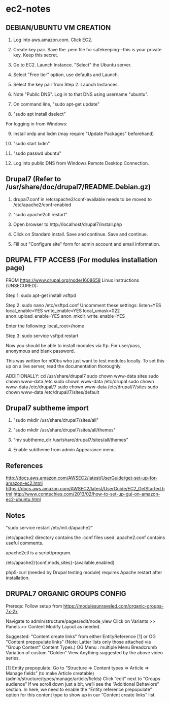 # ec2-notes



DEBIAN/UBUNTU VM CREATION
-------------------------

1.  Log into aws.amazon.com.  Click EC2.

2.  Create key pair.  Save the .pem file for safekeeping--this is your private key.  Keep this secret.

3.  Go to EC2.  Launch Instance.  "Select" the Ubuntu server.

4.  Select "Free tier" option, use defaults and Launch.

5.  Select the key pair from Step 2.  Launch Instances.

6.  Note "Public DNS".  Log in to that DNS using username "ubuntu".

7.  On command line, "sudo apt-get update"

8.  "sudo apt install dselect"

For logging in from Windows:

9.  Install xrdp and lxdm (may require "Update Packages" beforehand)

10. "sudo start lxdm"

11. "sudo passwd ubuntu"

12. Log into public DNS from Windows Remote Desktop Connection.



Drupal7 (Refer to /usr/share/doc/drupal7/README.Debian.gz)
-------

1.  drupal7.conf in /etc/apache2/conf-available needs to be moved to /etc/apache2/conf-enabled

2.  "sudo apache2ctl restart"

3.  Open browser to http://localhost/drupal7/install.php

4.  Click on Standard install.  Save and continue.  Save and continue.

5.  Fill out "Configure site" form for admin account and email information.



DRUPAL FTP ACCESS (For modules installation page)
-------------------------------------------------

FROM https://www.drupal.org/node/1608658
Linux Instructions (UNSECURED):

Step 1: sudo  apt-get  install  vsftpd

Step 2: sudo nano /etc/vsftpd.conf
Uncomment these settings:
listen=YES
local_enable=YES
write_enable=YES
local_umask=022
anon_upload_enable=YES
anon_mkdir_write_enable=YES

Enter the following:
local_root=/home

Step 3: sudo service vsftpd restart

Now you should be able to install modules via ftp. For user/pass, anonymous and blank password.

This was written for n00bs who just want to test modules locally. To set this up on a live server, read the documentation thoroughly.

ADDITIONALLY:
cd /usr/share/drupal7
sudo chown www-data sites
sudo chown www-data /etc
sudo chown www-data /etc/drupal
sudo chown www-data /etc/drupal/7
sudo chown www-data /etc/drupal/7/sites
sudo chown www-data /etc/drupal/7/sites/default



Drupal7 subtheme import
-----------------------

1.  "sudo mkdir /usr/share/drupal7/sites/all" 

2.  "sudo mkdir /usr/share/drupal7/sites/all/themes"

3.  "mv subtheme_dir /usr/share/drupal7/sites/all/themes"

4.  Enable subtheme from admin Appearance menu.



References
----------

http://docs.aws.amazon.com/AWSEC2/latest/UserGuide/get-set-up-for-amazon-ec2.html
https://docs.aws.amazon.com/AWSEC2/latest/UserGuide/EC2_GetStarted.html
http://www.comtechies.com/2013/02/how-to-set-up-gui-on-amazon-ec2-ubuntu.html


Notes
-----

"sudo service restart /etc/init.d/apache2"

/etc/apache2 directory contains the .conf files used.  apache2.conf contains useful comments.

apache2ctl is a script/program.

/etc/apache2/{conf,mods,sites}-{available,enabled}

php5-curl (needed by Drupal testing module) requires Apache restart after installation.


DRUPAL7 ORGANIC GROUPS CONFIG
-----------------------------

Prereqs:  Follow setup from https://modulesunraveled.com/organic-groups-7x-2x

Navigate to admin/structure/pages/edit/node_view
Click on Variants >> Panels >> Content
Modify Layout as needed.

Suggested:
"Content create links" from either EntityReference [1] or OG "Content prepopulate links"
     (Note: Latter lists only those attached via "Group Content" Content Types.)
OG Menu : multiple
Menu Breadcrumb
Variation of custom "Golden" View
Anything suggested by the above video series.

[1] Entity prepopulate:
     Go to “Structure => Content types => Article => Manage fields” (to make Article creatable) (admin/structure/types/manage/article/fields)
     Click “edit” next to “Groups audience”
     If we scroll down just a bit, we’ll see the “Additional Behaviors” section. In here, we need to enable the “Entity reference prepopulate” option for this content type to show up in our “Content create links” list.
